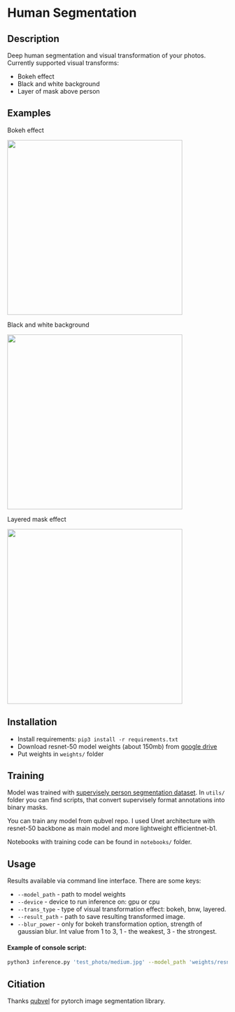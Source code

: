 # Human Segmentation

## Description
Deep human segmentation and visual transformation of your photos. Currently supported visual transforms:
* Bokeh effect
* Black and white background
* Layer of mask above person
## Examples
Bokeh effect

<img src="/test_photo/transformed/bokeh2.jpg" width="400"/>

Black and white background

<img src="/test_photo/transformed/bnw.jpg" width="400"/>

Layered mask effect

<img src="/test_photo/transformed/layered.jpg" width="400"/>

## Installation

* Install requirements: `pip3 install -r requirements.txt`
* Download resnet-50 model weights (about 150mb) from [google drive](https://drive.google.com/drive/folders/1JbiE0WM-3vCw2VttMr3fBZBVHiD2gLMu?usp=sharing)
* Put weights in `weights/` folder
## Training
Model was trained with [supervisely person segmentation dataset](https://supervise.ly/explore/projects/supervisely-person-dataset-23304/datasets). In `utils/` folder you can find scripts, that convert supervisely format annotations into binary masks.

You can train any model from qubvel repo. I used Unet architecture with resnet-50 backbone as main model and more lightweight efficientnet-b1.

Notebooks with training code can be found in `notebooks/` folder.
## Usage
Results available via command line interface. There are some keys:
* `--model_path` - path to model weights
* `--device` - device to run inference on: gpu or cpu
* `--trans_type` - type of visual transformation effect: bokeh, bnw, layered.
* `--result_path` - path to save resulting transformed image.
* `--blur_power` - only for bokeh transformation option, strength of gaussian blur. Int value from 1 to 3, 1 - the weakest, 3 - the strongest.
#### Example of console script:
```bash
python3 inference.py 'test_photo/medium.jpg' --model_path 'weights/resnet50_089.pb' --device 'gpu' --trans_type 'layered' --result_path 'test1.jpg' --blur_power 2

```
## Citiation
Thanks [qubvel](https://github.com/qubvel/segmentation_models.pytorch) for pytorch image segmentation library.
